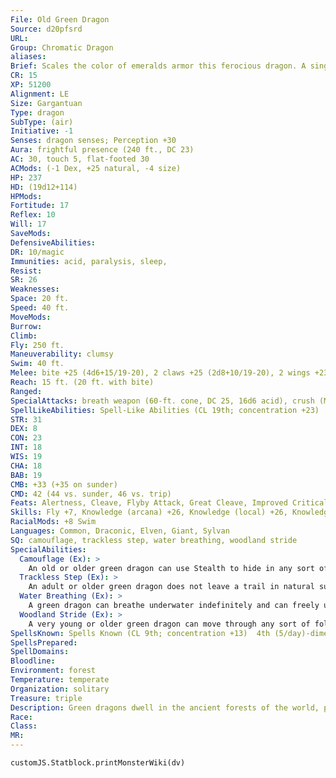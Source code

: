 ```yaml
---
File: Old Green Dragon
Source: d20pfsrd
URL: 
Group: Chromatic Dragon
aliases: 
Brief: Scales the color of emeralds armor this ferocious dragon. A single sharp horn protrudes from the end of its toothy snout.
CR: 15
XP: 51200
Alignment: LE
Size: Gargantuan
Type: dragon
SubType: (air)
Initiative: -1
Senses: dragon senses; Perception +30
Aura: frightful presence (240 ft., DC 23)
AC: 30, touch 5, flat-footed 30
ACMods: (-1 Dex, +25 natural, -4 size)
HP: 237
HD: (19d12+114)
HPMods: 
Fortitude: 17
Reflex: 10
Will: 17
SaveMods: 
DefensiveAbilities: 
DR: 10/magic
Immunities: acid, paralysis, sleep,
Resist: 
SR: 26
Weaknesses: 
Space: 20 ft.
Speed: 40 ft.
MoveMods: 
Burrow: 
Climb: 
Fly: 250 ft.
Maneuverability: clumsy
Swim: 40 ft.
Melee: bite +25 (4d6+15/19-20), 2 claws +25 (2d8+10/19-20), 2 wings +23 (2d6+5), tail slap +23 (2d8+15)
Reach: 15 ft. (20 ft. with bite)
Ranged: 
SpecialAttacks: breath weapon (60-ft. cone, DC 25, 16d6 acid), crush (Medium creatures, DC 25, 4d6+15), tail sweep (Small creatures, DC 25, 2d6+15)
SpellLikeAbilities: Spell-Like Abilities (CL 19th; concentration +23)  At will-charm person (DC 15), entangle (DC 15), plant growth, suggestion (DC 17)
STR: 31
DEX: 8
CON: 23
INT: 18
WIS: 19
CHA: 18
BAB: 19
CMB: +33 (+35 on sunder)
CMD: 42 (44 vs. sunder, 46 vs. trip)
Feats: Alertness, Cleave, Flyby Attack, Great Cleave, Improved Critical (bite), Improved Critical (claws), Improved Sunder, Iron Will, Multiattack, Power Attack
Skills: Fly +7, Knowledge (arcana) +26, Knowledge (local) +26, Knowledge (nature) +26, Perception +30, Spellcraft +26, Stealth +9, Survival +26, Swim +40, Use Magic Device +26
RacialMods: +8 Swim
Languages: Common, Draconic, Elven, Giant, Sylvan
SQ: camouflage, trackless step, water breathing, woodland stride
SpecialAbilities:
  Camouflage (Ex): >
    An old or older green dragon can use Stealth to hide in any sort of natural terrain, even if the terrain does not grant cover or concealment.
  Trackless Step (Ex): >
    An adult or older green dragon does not leave a trail in natural surroundings and cannot be tracked. A green dragon can choose to leave a trail, if it so desires.
  Water Breathing (Ex): >
    A green dragon can breathe underwater indefinitely and can freely use its breath weapon, spells, and other abilities while submerged.
  Woodland Stride (Ex): >
    A very young or older green dragon can move through any sort of foliage at full speed without taking damage or suffering impairment. Areas of foliage that have been magically manipulated affect it normally.
SpellsKnown: Spells Known (CL 9th; concentration +13)  4th (5/day)-dimension door, ice storm  3rd (7/day)-dispel magic, fireball (DC 17), haste  2nd (7/day)-alter self, detect thoughts (DC 16), mirror image, see invisibility  1st (7/day)-magic missile, shield, silent image (DC 15), summon monster I, ventriloquism (DC 15)  0 (at will)-bleed, dancing lights, detect magic, ghost sound, mage hand, message, resistance, prestidigitation
SpellsPrepared: 
SpellDomains: 
Bloodline: 
Environment: forest
Temperature: temperate
Organization: solitary
Treasure: triple
Description: Green dragons dwell in the ancient forests of the world, prowling under towering canopies in search of prey. Of all the chromatic dragons, green dragons are perhaps the easiest to deal with diplomatically.
Race: 
Class: 
MR: 
---
```

```dataviewjs
customJS.Statblock.printMonsterWiki(dv)
```

